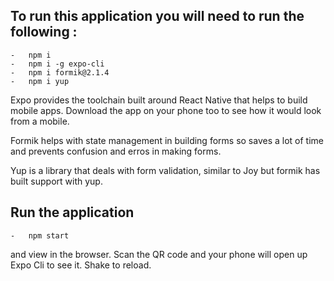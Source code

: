 ## To run this application you will need to run the following :

    -   npm i
    -   npm i -g expo-cli
    -   npm i formik@2.1.4
    -   npm i yup

Expo provides the toolchain built around React Native that helps to build mobile apps. Download the app on your phone too to see how it would look from a mobile.

Formik helps with state management in building forms so saves a lot of time and prevents confusion and erros in making forms.

Yup is a library that deals with form validation, similar to Joy but formik has built support with yup.

## Run the application

    -   npm start

and view in the browser. Scan the QR code and your phone will open up Expo Cli to see it. Shake to reload.
